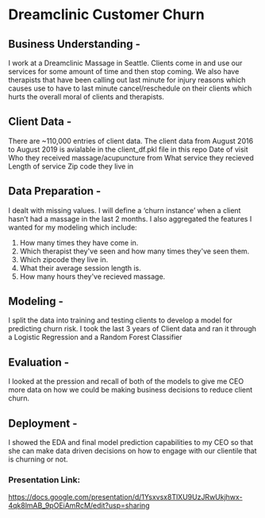 # Dreamclinic Customer Churn

## Business Understanding -

I work at a Dreamclinic Massage in Seattle. Clients come in and use our services for some amount of time and then stop coming. We also have therapists that have been calling out last minute for injury reasons which causes use to have to last minute cancel/reschedule on their clients which hurts the overall moral of clients and therapists.


## Client Data -

There are ~110,000 entries of client data.
The client data from August 2016 to August 2019 is avialable in the client_df.pkl file in this repo
Date of visit
Who they received massage/acupuncture from
What service they recieved
Length of service
Zip code they live in


## Data Preparation -
I dealt with missing values. I will define a ‘churn instance’ when a client hasn’t had a massage in the last 2 months.
I also aggregated the features I wanted for my modeling which include:

1. How many times they have come in.
2. Which therapist they've seen and how many times they've seen them.
3. Which zipcode they live in.
4. What their average session length is.
5. How many hours they've recieved massage.

## Modeling -
I split the data into training and testing clients to develop a model for predicting churn risk.
I took the last 3 years of Client data and ran it through a Logistic Regression and a Random Forest Classifier

## Evaluation -
I looked at the pression and recall of both of the models to give me CEO more data on how we could be making business decisions to reduce client churn.

## Deployment -
I showed the EDA and final model prediction capabilities to my CEO so that she can make data driven decisions on how to engage with our clientile that is churning or not.

### Presentation Link:
https://docs.google.com/presentation/d/1Ysxvsx8TlXU9UzJRwUkjhwx-4qk8lmAB_9pOEiAmRcM/edit?usp=sharing
